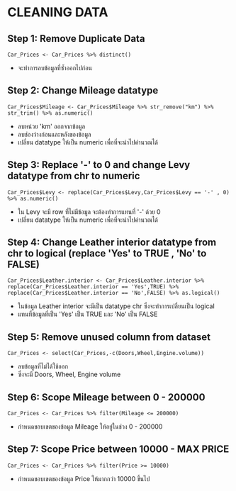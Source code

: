 # CLEANING DATA
## Step 1: Remove Duplicate Data
```
Car_Prices <- Car_Prices %>% distinct()
```
- จะทำการลบข้อมูลที่ซ้ำออกไปก่อน 
## Step 2: Change Mileage datatype
```
Car_Prices$Mileage <- Car_Prices$Mileage %>% str_remove("km") %>% str_trim() %>% as.numeric()
```
-  ลบหน่วย 'km' ออกจากข้อมูล
-  ลบช่องว่างก่อนและหลังของข้อมูล
-  เปลี่ยน datatype ให้เป็น numeric เพื่อที่จะนำไปคำนวณได้
## Step 3: Replace '-' to 0 and change Levy datatype from chr to numeric
```
Car_Prices$Levy <- replace(Car_Prices$Levy,Car_Prices$Levy == '-' , 0) %>% as.numeric()
```
- ใน Levy จะมี row ที่ไม่มีข้อมูล จะต้องทำการแทนที่ '-' ด้วย 0
- เปลี่ยน datatype ให้เป็น numeric เพื่อที่จะนำไปคำนวณได้
## Step 4: Change Leather interior datatype from chr to logical (replace 'Yes' to TRUE , 'No' to FALSE)
```
Car_Prices$Leather.interior <- Car_Prices$Leather.interior %>% replace(Car_Prices$Leather.interior == 'Yes',TRUE) %>% 
replace(Car_Prices$Leather.interior == 'No',FALSE) %>% as.logical()
```
- ในข้อมูล Leather interior จะมีเป็น datatype chr ซึ่งจะทำการเปลี่ยนเป็น logical
- แทนที่ข้อมูลที่เป็น 'Yes' เป็น TRUE และ 'No' เป็น FALSE
## Step 5: Remove unused column from dataset
```
Car_Prices <- select(Car_Prices,-c(Doors,Wheel,Engine.volume))
```
- ลบข้อมูลที่ไม่ได้ใช้ออก
- ซึ่งจะมี Doors, Wheel, Engine volume
## Step 6: Scope Mileage between 0 - 200000
```
Car_Prices <- Car_Prices %>% filter(Mileage <= 200000)
```
- กำหนดขอบเขตของข้อมูล Mileage ให้อยู่ในช่วง 0 - 200000
## Step 7: Scope Price between 10000 - MAX PRICE
```
Car_Prices <- Car_Prices %>% filter(Price >= 10000)
```
- กำหนดขอบเขตของข้อมูล Price ให้มากกว่า 10000 ขึ้นไป
